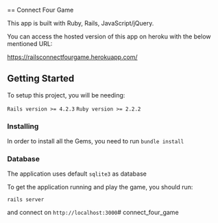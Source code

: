== Connect Four Game

This app is built with Ruby, Rails, JavaScript/jQuery.

You can access the hosted version of this app on heroku with the below mentioned URL:

https://railsconnectfourgame.herokuapp.com/

## Getting Started

To setup this project, you will be needing:

`Rails version >= 4.2.3`
`Ruby version >= 2.2.2`

### Installing

In order to install all the Gems, you need to run `bundle install`

### Database 

The application uses default `sqlite3` as database

To get the application running and play the game, you should run:

`rails server`

and connect on `http://localhost:3000`# connect_four_game
